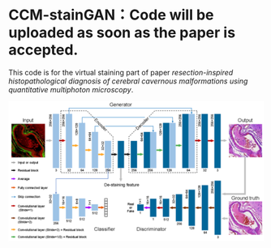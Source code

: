 # CCM-stainGAN：Code will be uploaded as soon as the paper is accepted.

This code is for the virtual staining part of paper _resection-inspired histopathological diagnosis of cerebral cavernous malformations using quantitative multiphoton microscopy_.

![structure of CCM-stainGAN](/pictures/structure.png)
